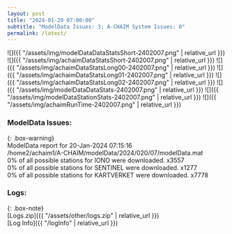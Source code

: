 ```yaml
---
layout: post
title: "2024-01-20 07:00:00"
subtitle: "ModelData Issues: 3; A-CHAIM System Issues: 0"
permalink: /latest/
---
```


![]({{ "/assets/img/modelDataDataStatsShort-2402007.png" | relative_url }})
![]({{ "/assets/img/achaimDataStatsShort-2402007.png" | relative_url }})
![]({{ "/assets/img/achaimDataStatsLong00-2402007.png" | relative_url }})
![]({{ "/assets/img/achaimDataStatsLong01-2402007.png" | relative_url }})
![]({{ "/assets/img/achaimDataStatsLong02-2402007.png" | relative_url }})
![]({{ "/assets/img/modelDataDataStats-2402007.png" | relative_url }})
![]({{ "/assets/img/modelDataStationStats-2402007.png" | relative_url }})
![]({{ "/assets/img/achaimRunTime-2402007.png" | relative_url }})


### ModelData Issues:  
  
{: .box-warning}  
 ModelData report for 20-Jan-2024 07:15:16   
 /home2/achaim1/A-CHAIM/modelData/2024/020/07/modelData.mat   
 0% of all possible stations for IONO were downloaded. x3557   
 0% of all possible stations for SENTINEL were downloaded. x1277   
 0% of all possible stations for KARTVERKET were downloaded. x7778   
  


### Logs:  
  
{: .box-note}  
[Logs.zip]({{ "/assets/other/logs.zip" | relative_url }})  
[Log Info]({{ "/logInfo" | relative_url }})  
